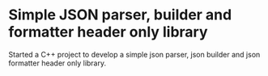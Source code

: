 # Simple JSON parser, builder and formatter header only library

Started a C++ project to develop a simple json parser, json builder and json formatter header only library.